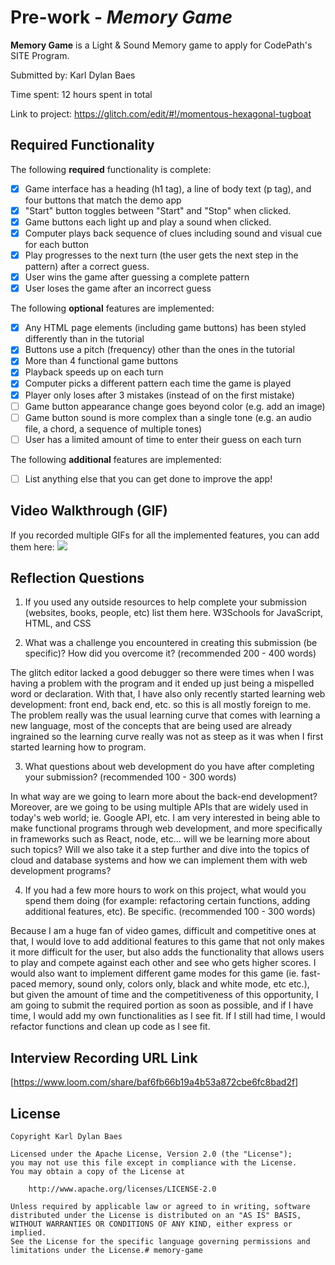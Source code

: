 # Pre-work - *Memory Game*

**Memory Game** is a Light & Sound Memory game to apply for CodePath's SITE Program. 

Submitted by: Karl Dylan Baes

Time spent: 12 hours spent in total

Link to project: https://glitch.com/edit/#!/momentous-hexagonal-tugboat

## Required Functionality

The following **required** functionality is complete:

* [X] Game interface has a heading (h1 tag), a line of body text (p tag), and four buttons that match the demo app
* [X] "Start" button toggles between "Start" and "Stop" when clicked. 
* [X] Game buttons each light up and play a sound when clicked. 
* [X] Computer plays back sequence of clues including sound and visual cue for each button
* [X] Play progresses to the next turn (the user gets the next step in the pattern) after a correct guess. 
* [X] User wins the game after guessing a complete pattern
* [X] User loses the game after an incorrect guess

The following **optional** features are implemented:

* [X] Any HTML page elements (including game buttons) has been styled differently than in the tutorial
* [X] Buttons use a pitch (frequency) other than the ones in the tutorial
* [X] More than 4 functional game buttons
* [X] Playback speeds up on each turn
* [X] Computer picks a different pattern each time the game is played
* [X] Player only loses after 3 mistakes (instead of on the first mistake)
* [ ] Game button appearance change goes beyond color (e.g. add an image)
* [ ] Game button sound is more complex than a single tone (e.g. an audio file, a chord, a sequence of multiple tones)
* [ ] User has a limited amount of time to enter their guess on each turn

The following **additional** features are implemented:

- [ ] List anything else that you can get done to improve the app!

## Video Walkthrough (GIF)

If you recorded multiple GIFs for all the implemented features, you can add them here:
![](https://media.giphy.com/media/Jx1NWRfJzdNx02djaq/giphy.gif)

## Reflection Questions
1. If you used any outside resources to help complete your submission (websites, books, people, etc) list them here. 
W3Schools for JavaScript, HTML, and CSS

2. What was a challenge you encountered in creating this submission (be specific)? How did you overcome it? (recommended 200 - 400 words) 

The glitch editor lacked a good debugger so there were times when I was having a problem with the program and it ended up just being a mispelled word or declaration. With that, I have also only recently started learning web development: front end, back end, etc. so this is all mostly foreign to me. The problem really was the usual learning curve that comes with learning a new language, most of the concepts that are being used are already ingrained so the learning curve really was not as steep as it was when I first started learning how to program.

3. What questions about web development do you have after completing your submission? (recommended 100 - 300 words) 

In what way are we going to learn more about the back-end development? Moreover, are we going to be using multiple APIs that are widely used in today's web world; ie. Google API, etc. I am very interested in being able to make functional programs through web development, and more specifically in frameworks such as React, node, etc... will we be learning more about such topics? Will we also take it a step further and dive into the topics of cloud and database systems and how we can implement them with web development programs?

4. If you had a few more hours to work on this project, what would you spend them doing (for example: refactoring certain functions, adding additional features, etc). Be specific. (recommended 100 - 300 words) 

Because I am a huge fan of video games, difficult and competitive ones at that, I would love to add additional features to this game that not only makes it more difficult for the user, but also adds the functionality that allows users to play and compete against each other and see who gets higher scores. I would also want to implement different game modes for this game (ie. fast-paced memory, sound only, colors only, black and white mode, etc etc.), but given the amount of time and the competitiveness of this opportunity, I am going to submit the required portion as soon as possible, and if I have time, I would add my own functionalities as I see fit. If I still had time, I would refactor functions and clean up code as I see fit.


## Interview Recording URL Link

[https://www.loom.com/share/baf6fb66b19a4b53a872cbe6fc8bad2f]


## License

    Copyright Karl Dylan Baes

    Licensed under the Apache License, Version 2.0 (the "License");
    you may not use this file except in compliance with the License.
    You may obtain a copy of the License at

        http://www.apache.org/licenses/LICENSE-2.0

    Unless required by applicable law or agreed to in writing, software
    distributed under the License is distributed on an "AS IS" BASIS,
    WITHOUT WARRANTIES OR CONDITIONS OF ANY KIND, either express or implied.
    See the License for the specific language governing permissions and
    limitations under the License.# memory-game

